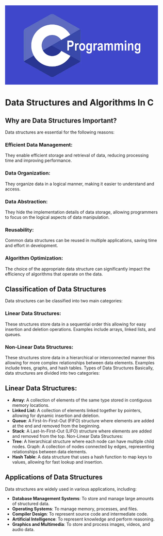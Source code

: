 ![logo](Assests/CPro.webp)
# Data Structures and Algorithms In C 

## Why are Data Structures Important?
Data structures are essential for the following reasons:

### Efficient Data Management: 
They enable efficient storage and retrieval of data, reducing processing time and improving performance.
### Data Organization: 
They organize data in a logical manner, making it easier to understand and access.

### Data Abstraction: 
They hide the implementation details of data storage, allowing programmers to focus on the logical aspects of data manipulation.
### Reusability: 
Common data structures can be reused in multiple applications, saving time and effort in development.

### Algorithm Optimization: 
The choice of the appropriate data structure can significantly impact the efficiency of algorithms that operate on the data.

## Classification of Data Structures
Data structures can be classified into two main categories:

### Linear Data Structures: 
These structures store data in a sequential order this allowing for easy insertion and deletion operations. Examples include arrays, linked lists, and queues.

### Non-Linear Data Structures:
These structures store data in a hierarchical or interconnected manner this allowing for more complex relationships between data elements. Examples include trees, graphs, and hash tables.
Types of Data Structures
Basically, data structures are divided into two categories:

## Linear Data Structures:

- **Array**: A collection of elements of the same type stored in contiguous memory locations.
- **Linked List:** A collection of elements linked together by pointers, allowing for dynamic insertion and deletion.
- **Queue**: A First-In-First-Out (FIFO) structure where elements are added at the end and removed from the beginning.
- **Stack**: A Last-In-First-Out (LIFO) structure where elements are added and removed from the top.
Non-Linear Data Structures:
- **Tree**: A hierarchical structure where each node can have multiple child nodes.
Graph: A collection of nodes connected by edges, representing relationships between data elements.
- **Hash Table**: A data structure that uses a hash function to map keys to values, allowing for fast lookup and insertion.

## Applications of Data Structures
Data structures are widely used in various applications, including:

- **Database Management Systems**:
To store and manage large amounts of structured data.
- **Operating Systems**: To manage memory, processes, and files.
- **Compiler Design**: To represent source code and intermediate code.
- **Artificial Intelligence**: To represent knowledge and perform reasoning.
- **Graphics and Multimedia**: To store and process images, videos, and audio data.
